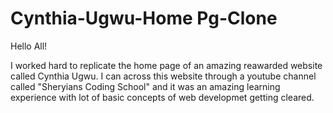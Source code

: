 # Cynthia-Ugwu-Home Pg-Clone

Hello All! <br>

I worked hard to replicate the home page of an amazing reawarded website called Cynthia Ugwu. I can across this website through a youtube channel called "Sheryians Coding School" and it was an amazing learning experience with lot of basic concepts of web developmet getting cleared.